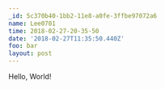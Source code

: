 ```yaml
---
_id: 5c370b40-1bb2-11e8-a0fe-3ffbe97072a6
name: Lee0701
time: 2018-02-27-20-35-50
date: '2018-02-27T11:35:50.440Z'
foo: bar
layout: post
---
```

Hello, World!
